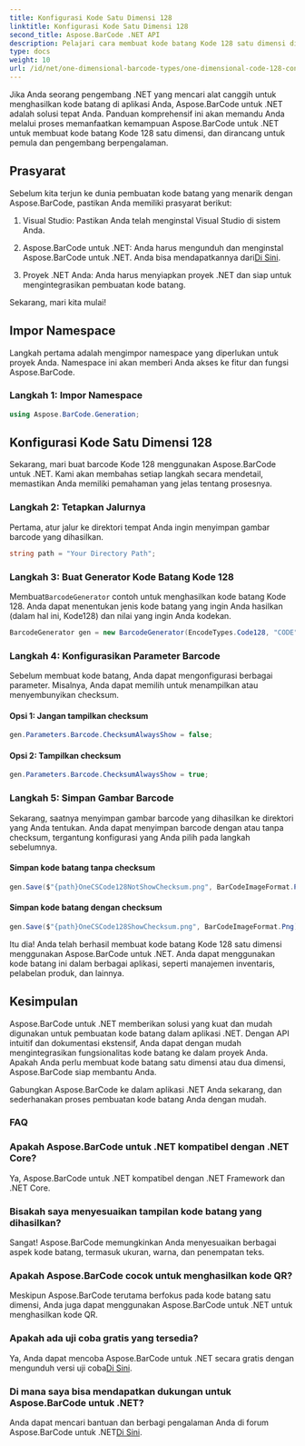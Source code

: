 ```yaml
---
title: Konfigurasi Kode Satu Dimensi 128
linktitle: Konfigurasi Kode Satu Dimensi 128
second_title: Aspose.BarCode .NET API
description: Pelajari cara membuat kode batang Kode 128 satu dimensi di .NET menggunakan Aspose.BarCode. Ikuti panduan langkah demi langkah kami untuk integrasi kode batang yang lancar.
type: docs
weight: 10
url: /id/net/one-dimensional-barcode-types/one-dimensional-code-128-configuration/
---
```


Jika Anda seorang pengembang .NET yang mencari alat canggih untuk menghasilkan kode batang di aplikasi Anda, Aspose.BarCode untuk .NET adalah solusi tepat Anda. Panduan komprehensif ini akan memandu Anda melalui proses memanfaatkan kemampuan Aspose.BarCode untuk .NET untuk membuat kode batang Kode 128 satu dimensi, dan dirancang untuk pemula dan pengembang berpengalaman. 

## Prasyarat

Sebelum kita terjun ke dunia pembuatan kode batang yang menarik dengan Aspose.BarCode, pastikan Anda memiliki prasyarat berikut:

1. Visual Studio: Pastikan Anda telah menginstal Visual Studio di sistem Anda.

2.  Aspose.BarCode untuk .NET: Anda harus mengunduh dan menginstal Aspose.BarCode untuk .NET. Anda bisa mendapatkannya dari[Di Sini](https://releases.aspose.com/barcode/net/).

3. Proyek .NET Anda: Anda harus menyiapkan proyek .NET dan siap untuk mengintegrasikan pembuatan kode batang.

Sekarang, mari kita mulai!

## Impor Namespace

Langkah pertama adalah mengimpor namespace yang diperlukan untuk proyek Anda. Namespace ini akan memberi Anda akses ke fitur dan fungsi Aspose.BarCode.

### Langkah 1: Impor Namespace

```csharp
using Aspose.BarCode.Generation;
```

## Konfigurasi Kode Satu Dimensi 128

Sekarang, mari buat barcode Kode 128 menggunakan Aspose.BarCode untuk .NET. Kami akan membahas setiap langkah secara mendetail, memastikan Anda memiliki pemahaman yang jelas tentang prosesnya.

### Langkah 2: Tetapkan Jalurnya

Pertama, atur jalur ke direktori tempat Anda ingin menyimpan gambar barcode yang dihasilkan.

```csharp
string path = "Your Directory Path";
```

### Langkah 3: Buat Generator Kode Batang Kode 128

 Membuat`BarcodeGenerator` contoh untuk menghasilkan kode batang Kode 128. Anda dapat menentukan jenis kode batang yang ingin Anda hasilkan (dalam hal ini, Kode128) dan nilai yang ingin Anda kodekan.

```csharp
BarcodeGenerator gen = new BarcodeGenerator(EncodeTypes.Code128, "CODE");
```

### Langkah 4: Konfigurasikan Parameter Barcode

Sebelum membuat kode batang, Anda dapat mengonfigurasi berbagai parameter. Misalnya, Anda dapat memilih untuk menampilkan atau menyembunyikan checksum.

#### Opsi 1: Jangan tampilkan checksum

```csharp
gen.Parameters.Barcode.ChecksumAlwaysShow = false;
```

#### Opsi 2: Tampilkan checksum

```csharp
gen.Parameters.Barcode.ChecksumAlwaysShow = true;
```

### Langkah 5: Simpan Gambar Barcode

Sekarang, saatnya menyimpan gambar barcode yang dihasilkan ke direktori yang Anda tentukan. Anda dapat menyimpan barcode dengan atau tanpa checksum, tergantung konfigurasi yang Anda pilih pada langkah sebelumnya.

#### Simpan kode batang tanpa checksum

```csharp
gen.Save($"{path}OneCSCode128NotShowChecksum.png", BarCodeImageFormat.Png);
```

#### Simpan kode batang dengan checksum

```csharp
gen.Save($"{path}OneCSCode128ShowChecksum.png", BarCodeImageFormat.Png);
```

Itu dia! Anda telah berhasil membuat kode batang Kode 128 satu dimensi menggunakan Aspose.BarCode untuk .NET. Anda dapat menggunakan kode batang ini dalam berbagai aplikasi, seperti manajemen inventaris, pelabelan produk, dan lainnya.

## Kesimpulan

Aspose.BarCode untuk .NET memberikan solusi yang kuat dan mudah digunakan untuk pembuatan kode batang dalam aplikasi .NET. Dengan API intuitif dan dokumentasi ekstensif, Anda dapat dengan mudah mengintegrasikan fungsionalitas kode batang ke dalam proyek Anda. Apakah Anda perlu membuat kode batang satu dimensi atau dua dimensi, Aspose.BarCode siap membantu Anda.

Gabungkan Aspose.BarCode ke dalam aplikasi .NET Anda sekarang, dan sederhanakan proses pembuatan kode batang Anda dengan mudah.

### FAQ

### Apakah Aspose.BarCode untuk .NET kompatibel dengan .NET Core?
Ya, Aspose.BarCode untuk .NET kompatibel dengan .NET Framework dan .NET Core.

### Bisakah saya menyesuaikan tampilan kode batang yang dihasilkan?
Sangat! Aspose.BarCode memungkinkan Anda menyesuaikan berbagai aspek kode batang, termasuk ukuran, warna, dan penempatan teks.

### Apakah Aspose.BarCode cocok untuk menghasilkan kode QR?
Meskipun Aspose.BarCode terutama berfokus pada kode batang satu dimensi, Anda juga dapat menggunakan Aspose.BarCode untuk .NET untuk menghasilkan kode QR.

### Apakah ada uji coba gratis yang tersedia?
 Ya, Anda dapat mencoba Aspose.BarCode untuk .NET secara gratis dengan mengunduh versi uji coba[Di Sini](https://releases.aspose.com/).

### Di mana saya bisa mendapatkan dukungan untuk Aspose.BarCode untuk .NET?
 Anda dapat mencari bantuan dan berbagi pengalaman Anda di forum Aspose.BarCode untuk .NET[Di Sini](https://forum.aspose.com/c/barcode/13).
